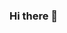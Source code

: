 ### Hi there 👋

<!--
**ugnaught-kuiil/ugnaught-kuiil** is a ✨ _special_ ✨ repository because its `README.md` (this file) appears on your GitHub profile.

A Frontend Software Engineer and Technical Writer focused on learning, practicing and implementing my knowledge into creating software projects, and sharing my experience through writing. boom

rocket You can connect with me on:

Twitter: @ugnaught-kuiil

-->

